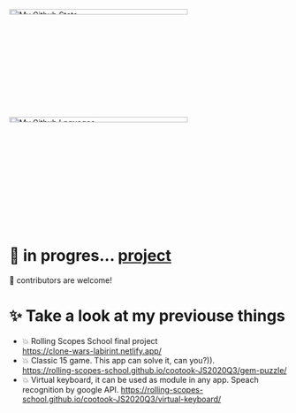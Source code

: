 <img width="80%" height="5%" alt="My Github Stats" src="https://github-readme-stats.vercel.app/api?username=cootook&show_icons=true?count_private=true&theme=dark"> 
<img width="80%" height="5%" alt="My Github Lnguages" src="https://github-readme-stats.vercel.app/api/top-langs/?username=cootook&layout=compact&langs_count=8&theme=dark">  

# 🌱 in progres... **[project](https://github.com/cootook/project)**

👯 contributors are welcome!

# ✨ Take a look at my previouse things

- 💥 Rolling Scopes School final project  
https://clone-wars-labirint.netlify.app/    
- 💥 Classic 15 game. This app can solve it, can you?)).  
https://rolling-scopes-school.github.io/cootook-JS2020Q3/gem-puzzle/  
- 💥 Virtual keyboard, it can be used as module in any app. Speach recognition by google API.
https://rolling-scopes-school.github.io/cootook-JS2020Q3/virtual-keyboard/  




<!--
**cootook/cootook** is a ✨ _special_ ✨ repository because its `README.md` (this file) appears on your GitHub profile.

Here are some ideas to get you started:

- 🔭 I’m currently working on ...
- 🌱 I’m currently learning ...
- 👯 I’m looking to collaborate on ...
- 🤔 I’m looking for help with ...
- 💬 Ask me about ...
- 📫 How to reach me: ...
- 😄 Pronouns: ...
- ⚡ Fun fact: ...
-->

